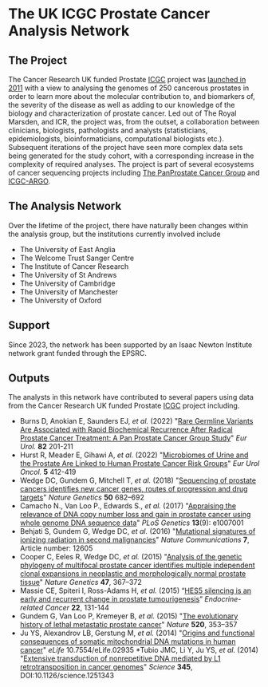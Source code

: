 # The UK ICGC Prostate Cancer Analysis Network

## The Project

The Cancer Research UK funded Prostate [ICGC](icgc.org) project was [launched in 2011](https://ukicgcprostateanalysts.github.io/) with a view to analysing the genomes of 250 cancerous prostates in order to learn more about the molecular contribution to, and biomarkers of, the severity of the disease as well as adding to our knowledge of the biology and characterization of prostate cancer. Led out of The Royal Marsden, and ICR, the project was, from the outset, a collaboration between clinicians, biologists, pathologists and analysts (statisticians, epidemiologists, bioinformaticians, computational biologists etc.). Subsequent iterations of the project have seen more complex data sets being generated for the study cohort, with a corresponding increase in the complexity of required analyses. The project is part of several ecosystems of cancer sequencing projects including [The PanProstate Cancer Group](http://panprostate.org/) and [ICGC-ARGO](https://www.icgc-argo.org/).

## The Analysis Network

Over the lifetime of the project, there have naturally been changes within the analysis group, but the institutions currently involved include

* The University of East Anglia
* The Welcome Trust Sanger Centre
* The Institute of Cancer Research
* The University of St Andrews
* The University of Cambridge
* The University of Manchester
* The University of Oxford

## Support

Since 2023, the network has been supported by an Isaac Newton Institute network grant funded through the EPSRC.

## Outputs

The analysts in this network have contributed to several papers using data from the Cancer Research UK funded Prostate [ICGC](icgc.org) project including.

* Burns D, Anokian E, Saunders EJ, *et al.* (2022) "[Rare Germline Variants Are Associated with Rapid Biochemical Recurrence After Radical Prostate Cancer Treatment: A Pan Prostate Cancer Group Study](https://pubmed.ncbi.nlm.nih.gov/35659150/)" *Eur Urol.* **82** 201-211
* Hurst R, Meader E, Gihawi A, *et al.* (2022) "[Microbiomes of Urine and the Prostate Are Linked to Human Prostate Cancer Risk Groups](https://pubmed.ncbi.nlm.nih.gov/35450835/)" *Eur Urol Oncol.*  **5** 412-419
* Wedge DC, Gundem G, Mitchell T, *et al.* (2018) "[Sequencing of prostate cancers identifies new cancer genes, routes of progression and drug targets](https://pubmed.ncbi.nlm.nih.gov/29662167/)" *Nature Genetics* **50** 682–692
* Camacho N., Van Loo P., Edwards S., *et al.* (2017) "[Appraising the relevance of DNA copy number loss and gain in prostate cancer using whole genome DNA sequence data](https://pubmed.ncbi.nlm.nih.gov/28945760/)" *PLoS Genetics* **13**(9): e1007001
* Behjati S, Gundem G, Wedge DC, *et al.* (2016) "[Mutational signatures of ionizing radiation in second malignancies](https://pubmed.ncbi.nlm.nih.gov/27615322/)" *Nature Communications* **7**, Article number: 12605
* Cooper C, Eeles R, Wedge DC, *et al.* (2015) "[Analysis of the genetic phylogeny of multifocal prostate cancer identifies multiple independent clonal expansions in neoplastic and morphologically normal prostate tissue](https://pubmed.ncbi.nlm.nih.gov/25730763/)" *Nature Genetics* **47**, 367–372
* Massie CE, Spiteri I, Ross-Adams H, *et al.* (2015) “[HES5 silencing is an early and recurrent change in prostate tumourigenesis](https://pubmed.ncbi.nlm.nih.gov/25560400/)” *Endocrine-related Cancer* **22**, 131-144
* Gundem G, Van Loo P, Kremeyer B, *et al.* (2015) "[The evolutionary history of lethal metastatic prostate cancer](https://pubmed.ncbi.nlm.nih.gov/25830880/)" *Nature* **520**, 353–357
* Ju YS, Alexandrov LB, Gerstung M, *et al.* (2014) "[Origins and functional consequences of somatic mitochondrial DNA mutations in human cancer](https://pubmed.ncbi.nlm.nih.gov/25271376/)" *eLife* 10.7554/eLife.02935
*Tubio JMC, Li Y, Ju YS, *et al.* (2014) "[Extensive transduction of nonrepetitive DNA mediated by L1 retrotransposition in cancer genomes](https://pubmed.ncbi.nlm.nih.gov/25082706/)" *Science* **345**, DOI:10.1126/science.1251343
